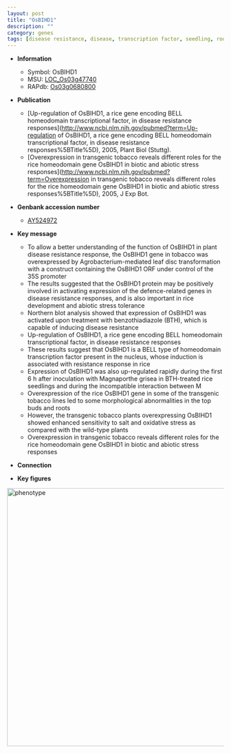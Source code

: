 ```yaml
---
layout: post
title: "OsBIHD1"
description: ""
category: genes
tags: [disease resistance, disease, transcription factor, seedling, root, salt, biotic stress, leaf, abiotic stress, oxidative]
---
```


* **Information**  
    + Symbol: OsBIHD1  
    + MSU: [LOC_Os03g47740](http://rice.plantbiology.msu.edu/cgi-bin/ORF_infopage.cgi?orf=LOC_Os03g47740)  
    + RAPdb: [Os03g0680800](http://rapdb.dna.affrc.go.jp/viewer/gbrowse_details/irgsp1?name=Os03g0680800)  

* **Publication**  
    + [Up-regulation of OsBIHD1, a rice gene encoding BELL homeodomain transcriptional factor, in disease resistance responses](http://www.ncbi.nlm.nih.gov/pubmed?term=Up-regulation of OsBIHD1, a rice gene encoding BELL homeodomain transcriptional factor, in disease resistance responses%5BTitle%5D), 2005, Plant Biol (Stuttg).
    + [Overexpression in transgenic tobacco reveals different roles for the rice homeodomain gene OsBIHD1 in biotic and abiotic stress responses](http://www.ncbi.nlm.nih.gov/pubmed?term=Overexpression in transgenic tobacco reveals different roles for the rice homeodomain gene OsBIHD1 in biotic and abiotic stress responses%5BTitle%5D), 2005, J Exp Bot.

* **Genbank accession number**  
    + [AY524972](http://www.ncbi.nlm.nih.gov/nuccore/AY524972)

* **Key message**  
    + To allow a better understanding of the function of OsBIHD1 in plant disease resistance response, the OsBIHD1 gene in tobacco was overexpressed by Agrobacterium-mediated leaf disc transformation with a construct containing the OsBIHD1 ORF under control of the 35S promoter
    + The results suggested that the OsBIHD1 protein may be positively involved in activating expression of the defence-related genes in disease resistance responses, and is also important in rice development and abiotic stress tolerance
    + Northern blot analysis showed that expression of OsBIHD1 was activated upon treatment with benzothiadiazole (BTH), which is capable of inducing disease resistance
    + Up-regulation of OsBIHD1, a rice gene encoding BELL homeodomain transcriptional factor, in disease resistance responses
    + These results suggest that OsBIHD1 is a BELL type of homeodomain transcription factor present in the nucleus, whose induction is associated with resistance response in rice
    + Expression of OsBIHD1 was also up-regulated rapidly during the first 6 h after inoculation with Magnaporthe grisea in BTH-treated rice seedlings and during the incompatible interaction between M
    + Overexpression of the rice OsBIHD1 gene in some of the transgenic tobacco lines led to some morphological abnormalities in the top buds and roots
    + However, the transgenic tobacco plants overexpressing OsBIHD1 showed enhanced sensitivity to salt and oxidative stress as compared with the wild-type plants
    + Overexpression in transgenic tobacco reveals different roles for the rice homeodomain gene OsBIHD1 in biotic and abiotic stress responses

* **Connection**  

* **Key figures**  
<img src="http://ricencode.github.io/images/OsBIHD1.pheno.png" alt="phenotype"  style="width: 600px;"/>



